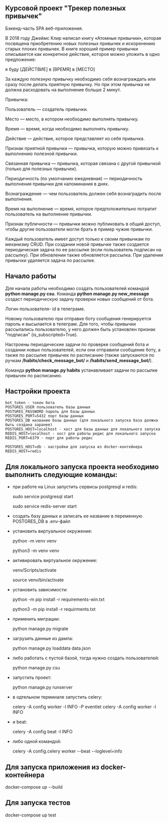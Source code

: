 ## Курсовой проект "Трекер полезных привычек"

Бэкенд-часть SPA веб-приложения.

В 2018 году Джеймс Клир написал книгу «Атомные привычки», которая посвящена приобретению новых полезных привычек и искоренению старых плохих привычек.
В книге хороший пример привычки описывается как конкретное действие, которое можно уложить в одно предложение:

я буду [ДЕЙСТВИЕ] в [ВРЕМЯ] в [МЕСТО]

За каждую полезную привычку необходимо себя вознаграждать или сразу после делать приятную привычку. Но при этом привычка не должна расходовать на выполнение больше 2 минут.

Привычка:

Пользователь — создатель привычки.

Место — место, в котором необходимо выполнять привычку.

Время — время, когда необходимо выполнять привычку.

Действие — действие, которое представляет из себя привычка.

Признак приятной привычки — привычка, которую можно привязать к выполнению полезной привычки.

Связанная привычка — привычка, которая связана с другой привычкой (только для полезных привычек).

Периодичность (по умолчанию ежедневная) — периодичность выполнения привычки для напоминания в днях.

Вознаграждение — чем пользователь должен себя вознаградить после выполнения.

Время на выполнение — время, которое предположительно потратит пользователь на выполнение привычки.

Признак публичности — привычки можно публиковать в общий доступ, чтобы другие пользователи могли брать в пример чужие привычки.

Каждый пользователь имеет доступ только к своим привычкам по механизму CRUD.
При создании новой привычке также создается периодическая задача по ее рассылке (если пользователь подписан на рассылку). При обновлении также обновляется рассылка. При удалении привычки удаляется задача по рассылке.



## Начало работы
Для начала работы необходимо создать пользователей командой __python manage.py csu__.
Команда __python manage.py new_message__ создаст периодическую задачу проверки новых сообщений от бота.

Логин пользователя- id в телеграме.

Новому пользователю при отправке боту сообщения генерируется пароль и высылается в телеграм.
Для того, чтобы привычки рассылались пользователю, у него должен быть установлен признак "подписан" (is_subscripted=True).

Настроены периодические задачи по проверке сообщений бота и создании новых пользователей, если они отправили сообщение боту, а также по рассылке привычек по расписанию (также запускаются по ручкам __/habits/check_message_bot/__ и __/habits/send_message_bot/__).

Команда __python manage.py habits__ устанавливает задачи по рассылке привычек по расписанию.


## Настройки проекта
    bot_token - токен бота
    POSTGRES_USER пользователь базы данных
    POSTGRES_PASSWORD пароль для базы данных
    POSTGRES_PORT=5432 порт базы данных
    POSTGRES_DB название базы данных (для локального запуска база должна быть создана заранее)
    POSTGRES_HOST=localhost - хост для базы данных для локального запуска
    REDIS_HOST=localhost - хост для работы редис для локального запуска
    REDIS_PORT=6379 - порт для работы редис

    POSTGRES_HOST=db - настройки для запуска из docker-контейнера
    REDIS_HOST=redis

## Для локального запуска проекта необходимо выполнить следующие команды:
-   при работе на Linux запустить сервисы postgresql и redis:

    sudo service postgresql start

    sudo service redis-server start
-   создать базу данных и записать ее название в переменную POSTGRES_DB в .env-файл
-   установить виртуальное окружение:

    python -m venv venv

    python3 -m venv venv
-   активировать виртуальное окружение:

    venv/Scripts/activate

    source venv/bin/activate
-   установить зависимости:

    python -m pip install -r requirements-win.txt

    python3 -m pip install -r requirments.txt
-   применить миграции:

    python manage.py migrate

-   загрузить данные из дампа:

    python  manage.py loaddata data.json

-   либо работать с пустой базой, тогда нужно создать пользователей:

    python  manage.py csu
-   запустить проект:

    python  manage.py runserver
-   в одтельном терминале запустить celery:

    celery -A config worker -l INFO -P eventlet
    celery -A config worker -l INFO
-   и beat:

    celery -A config beat -l INFO
- либо одной командой:

    celery -A config.celery worker --beat --loglevel=info


 ## Для запуска приложения из docker-контейнера

  docker-compose up --build

  ## Для запуска тестов

  docker-compose up test